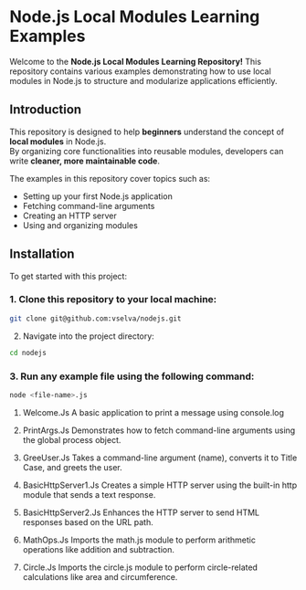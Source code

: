 # Node.js Local Modules Learning Examples

Welcome to the **Node.js Local Modules Learning Repository!**
This repository contains various examples demonstrating how to use local modules in Node.js to structure and modularize applications efficiently.

## Introduction

This repository is designed to help **beginners** understand the concept of **local modules** in Node.js.  
By organizing core functionalities into reusable modules, developers can write **cleaner, more maintainable code**.  

The examples in this repository cover topics such as:

- Setting up your first Node.js application
- Fetching command-line arguments
- Creating an HTTP server
- Using and organizing modules

## Installation

To get started with this project:

### 1. Clone this repository to your local machine:
```sh
git clone git@github.com:vselva/nodejs.git
```
2. Navigate into the project directory:
```sh
cd nodejs
```

### 3. Run any example file using the following command:
```sh
node <file-name>.js
```

1. Welcome.Js
A basic application to print a message using console.log

2. PrintArgs.Js
Demonstrates how to fetch command-line arguments using the global process object.

3. GreeUser.Js
Takes a command-line argument (name), converts it to Title Case, and greets the user.

4. BasicHttpServer1.Js
Creates a simple HTTP server using the built-in http module that sends a text response.

5. BasicHttpServer2.Js
Enhances the HTTP server to send HTML responses based on the URL path.

6. MathOps.Js
Imports the math.js module to perform arithmetic operations like addition and subtraction.

7. Circle.Js
Imports the circle.js module to perform circle-related calculations like area and circumference.
